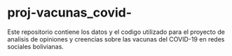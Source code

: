 # proj-vacunas_covid-
Este repositorio contiene los datos y el codigo utilizado para el proyecto de analisis de opiniones y creencias sobre las vacunas del COVID-19 en redes sociales bolivianas.
